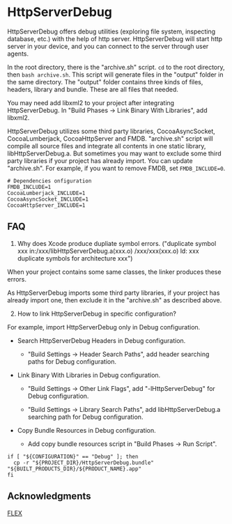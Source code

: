 # HttpServerDebug

HttpServerDebug offers debug utilities (exploring file system, inspecting database, etc.) with the help of http server. HttpServerDebug will start http server in your device, and you can connect to the server through user agents.

In the root directory, there is the "archive.sh" script. `cd` to the root directory, then `bash archive.sh`. This script will generate files in the "output" folder in the same directory. The "output" folder contains three kinds of files, headers, library and bundle. These are all files that needed.

You may need add libxml2 to your project after integrating HttpServerDebug. In "Build Phases -> Link Binary With Libraries", add libxml2.

HttpServerDebug utilizes some third party libraries, CocoaAsyncSocket, CocoaLumberjack, CocoaHttpServer and FMDB. "archive.sh" script will compile all source files and integrate all contents in one static library, libHttpServerDebug.a. But sometimes you may want to exclude some third party libraries if your project has already import. You can update "archive.sh". For example, if you want to remove FMDB, set `FMDB_INCLUDE=0`.

```shell
# Dependencies onfiguration
FMDB_INCLUDE=1
CocoaLumberjack_INCLUDE=1
CocoaAsyncSocket_INCLUDE=1
CocoaHttpServer_INCLUDE=1
```

## FAQ

1. Why does Xcode produce dupliate symbol errors. ("duplicate symbol xxx in:/xxx/libHttpServerDebug.a(xxx.o) /xxx/xxx(xxx.o) ld: xxx duplicate symbols for architecture xxx")

When your project contains some same classes, the linker produces these errors.

As HttpServerDebug imports some third party libraries, if your project has already import one, then exclude it in the "archive.sh" as described above.

2. How to link HttpServerDebug in specific configuration?

For example, import HttpServerDebug only in Debug configuration.

- Search HttpServerDebug Headers in Debug configuration.

  * "Build Settings -> Header Search Paths", add header searching paths for Debug configuration.

- Link Binary With Libraries in Debug configuration.

  * "Build Settings -> Other Link Flags", add "-lHttpServerDebug" for Debug configuration.

  * "Build Settings -> Library Search Paths", add libHttpServerDebug.a searching path for Debug configuration.

- Copy Bundle Resources in Debug configuration.

  * Add copy bundle resources script in "Build Phases -> Run Script".

```shell
if [ "${CONFIGURATION}" == "Debug" ]; then
  cp -r "${PROJECT_DIR}/HttpServerDebug.bundle" "${BUILT_PRODUCTS_DIR}/${PRODUCT_NAME}.app"
fi
```

## Acknowledgments

[FLEX](https://github.com/Flipboard/FLEX)
